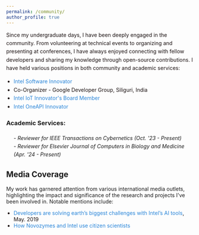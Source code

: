 ```yaml
---
permalink: /community/
author_profile: true
---
```

<div style="font-size: 14px; line-height: 1.6;">
    <p style="font-size: 14px; color: #1B1212">Since my undergraduate days, I have been deeply engaged in the community. From volunteering at technical events to organizing and presenting at conferences, I have always enjoyed connecting with fellow developers and sharing my knowledge through open-source contributions. I have held various positions in both community and academic services:</p>
    <ul style="margin: 0; padding-left: 20px; color: #1B1212">
        <li><a href="https://devmesh.intel.com/users/risab-biswas" style="color: #2985d8; text-decoration: none;">Intel Software Innovator</a></li>
        <li>Co-Organizer - Google Developer Group, Siliguri, India</li>
        <li><a href="https://drive.google.com/file/d/1PUviI2FxtV-mfRT5WPlbyiWEuP_amjg2/view?usp=sharing" style="color: #2985d8; text-decoration: none;">Intel IoT Innovator's Board Member</a></li>
        <li><a href="https://drive.google.com/file/d/1l_L1UVTBUMRBYmjxDohBHnSM1K01qvXQ/view?usp=sharing" style="color: #2985d8; text-decoration: none;">Intel OneAPI Innovator</a></li>
    </ul>

<h3 style="margin-top: 20px;">Academic Services:</h3>
    <div class="research-interest">
        <ul style="margin: 0; padding-left: 20px; list-style-type: none;">
            <li style="font-style: italic;">- Reviewer for IEEE Transactions on Cybernetics (Oct. '23 - Present)</li>
            <li style="font-style: italic;">- Reviewer for Elsevier Journal of Computers in Biology and Medicine (Apr. '24 - Present)</li>
        </ul>
    </div>
</div>

<div>
<h2>Media Coverage</h2>
<p>My work has garnered attention from various international media outlets, highlighting the impact and significance of the research and projects I've been involved in. Notable mentions include:</p>
<ul style="margin: 0; padding-left: 20px; color: #1B1212">
    <li><a href="https://cio.economictimes.indiatimes.com/news/strategy-and-management/developers-are-solving-earths-biggest-challenges-with-intels-ai-tools/69026129" style="color: #2985d8; text-decoration: none;">Developers are solving earth’s biggest challenges with Intel’s AI tools</a>, May. 2019</li>
    <li><a href="https://www.greenbiz.com/article/how-novozymes-and-intel-use-citizen-scientists" style="color: #2985d8; text-decoration: none;">How Novozymes and Intel use citizen scientists</a></li>
</ul>
</div>

